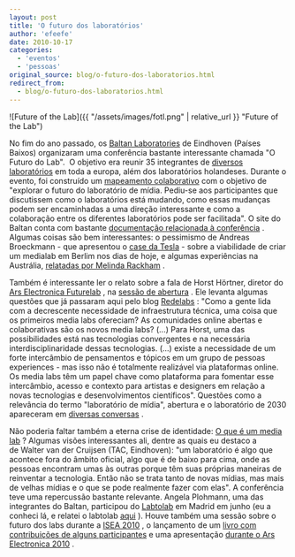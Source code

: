 ```yaml
---
layout: post
title: 'O futuro dos laboratórios'
author: 'efeefe'
date: 2010-10-17
categories:
  - 'eventos'
  - 'pessoas'
original_source: blog/o-futuro-dos-laboratorios.html
redirect_from:
  - blog/o-futuro-dos-laboratorios.html
---
```


![Future of the Lab]({{ "/assets/images/fotl.png" | relative_url }} "Future of the Lab")

No fim do ano passado, os [Baltan Laboratories](http://www.baltanlaboratories.org/) de Eindhoven (Países Baixos) organizaram uma conferência bastante interessante chamada \"O Futuro do Lab\".  O objetivo era reunir 35 integrantes de [diversos laboratórios](http://www.baltanlaboratories.org/?p=1420) em toda a europa, além dos laboratórios holandeses. Durante o evento, foi construído um [mapeamento colaborativo](http://www.baltanlaboratories.org/?p=1599) com o objetivo de \"explorar o futuro do laboratório de mídia. Pediu-se aos participantes que discutissem como o laboratórios está mudando, como essas mudanças podem ser encaminhadas a uma direção interessante e como a colaboração entre os diferentes laboratórios pode ser facilitada\". O site do Baltan conta com bastante [documentação relacionada à conferência](http://www.baltanlaboratories.org/?cat=53) . Algumas coisas são bem interessantes: o pessimismo de Andreas Broeckmann - que apresentou o [case da Tesla](http://www.baltanlaboratories.org/?p=1621) - sobre a viabilidade de criar um medialab em Berlim nos dias de hoje, e algumas experiências na Austrália, [relatadas por Melinda Rackham](http://www.baltanlaboratories.org/?p=1610) . 

Também é interessante ler o relato sobre a fala de Horst Hörtner, diretor do [Ars Electronica Futurelab](http://www.aec.at/futurelab_about_en.php) , na [sessão de abertura](http://www.baltanlaboratories.org/?p=1627) . Ele levanta algumas questões que já passaram aqui pelo blog [Redelabs](http://culturadigital.br/redelabs) : \"Como a gente lida com a decrescente necessidade de infraestrutura técnica, uma coisa que os primeiros media labs ofereciam? As comunidades online abertas e colaborativas são os novos media labs? (\...) Para Horst, uma das possibilidades está nas tecnologias convergentes e na necessária interdisciplinaridade dessas tecnologias. (\...) existe a necessidade de um forte intercâmbio de pensamentos e tópicos em um grupo de pessoas experiences - mas isso não é totalmente realizável via plataformas online. Os media labs têm um papel chave como plataforma para fomentar esse intercâmbio, acesso e contexto para artistas e designers em relação a novas tecnologias e desenvolvimentos científicos\". Questões como a relevância do termo \"laboratório de mídia\", abertura e o laboratório de 2030 apareceram em [diversas conversas](http://www.baltanlaboratories.org/?p=1684) . 

Não poderia faltar também a eterna crise de identidade: [O que é um media lab](http://www.baltanlaboratories.org/?p=1899) ? Algumas visões interessantes ali, dentre as quais eu destaco a de Walter van der Cruijsen (TAC, Eindhoven): \"um laboratório é algo que acontece fora do âmbito oficial, algo que é de baixo para cima, onde as pessoas encontram umas às outras porque têm suas próprias maneiras de reinventar a tecnologia. Então não se trata tanto de novas mídias, mas mais de velhas mídias e o que se pode realmente fazer com elas\". A conferência teve uma repercussão bastante relevante. Angela Plohmann, uma das integrantes do Baltan, participou do [Labtolab](http://labtolab.org/) em Madrid em junho (eu a conheci lá, e relatei o labtolab [aqui](http://desvio.weblab.github.io/blog/labtolab-dia-dia) ). Houve também uma sessão sobre o futuro dos labs durante a [ISEA 2010](http://www.baltanlaboratories.org/?p=2096) , o lançamento de um [livro com contribuições de alguns participantes](http://www.baltanlaboratories.org/?p=2194) e uma apresentação [durante o Ars Electronica 2010](http://www.baltanlaboratories.org/?p=2212) .
